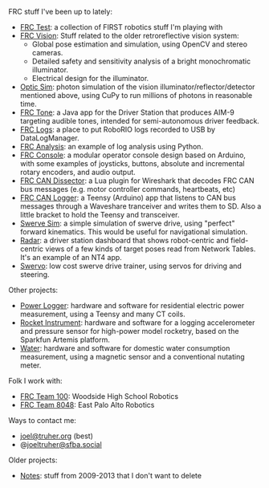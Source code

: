 FRC stuff I've been up to lately:

* [FRC Test](https://github.com/truher/frc-test): a collection of FIRST robotics stuff I'm playing with
* [FRC Vision](https://github.com/truher/frc-vision-old): Stuff related to  the older retroreflective vision system:
  * Global pose estimation and simulation, using OpenCV and stereo cameras.
  * Detailed safety and sensitivity analysis of a bright monochromatic illuminator.
  * Electrical design for the illuminator.
* [Optic Sim](https://github.com/truher/optic-sim): photon simulation of the vision illuminator/reflector/detector mentioned above, using CuPy to run millions of photons in reasonable time.
* [FRC Tone](https://github.com/truher/frc-tone): a Java app for the Driver Station that produces AIM-9 targeting audible tones, intended for semi-autonomous driver feedback.
* [FRC Logs](https://github.com/truher/frc-logs): a place to put RoboRIO logs recorded to USB by DataLogManager.
* [FRC Analysis](https://github.com/truher/frc-analysis): an example of log analysis using Python.
* [FRC Console](https://github.com/truher/console): a modular operator console design based on Arduino, with some examples of joysticks, buttons, absolute and incremental rotary encoders, and audio output.
* [FRC CAN Dissector](https://github.com/truher/frc-can-dissector): a Lua plugin for Wireshark that decodes FRC CAN bus messages (e.g. motor controller commands, heartbeats, etc)
* [FRC CAN Logger](https://github.com/truher/can-logger): a Teensy (Arduino) app that listens to CAN bus messages through a Waveshare tranceiver and writes them to SD.  Also a little bracket to hold the Teensy and transceiver.
* [Swerve Sim](https://github.com/truher/swerve-sim): a simple simulation of swerve drive, using "perfect" forward kinematics.  This would be useful for navigational simulation.
* [Radar](https://github.com/truher/radar): a driver station dashboard that shows robot-centric and field-centric views of a few kinds of target poses read from Network Tables.  It's an example of an NT4 app.
* [Swervo](https://github.com/truher/swervo): low cost swerve drive trainer, using servos for driving and steering.

Other projects:

* [Power Logger](https://github.com/truher/power-logger): hardware and software for residential electric power measurement, using a Teensy and many CT coils.
* [Rocket Instrument](https://github.com/truher/RocketInstrument): hardware and software for a logging accelerometer and pressure sensor for high-power model rocketry, based on the Sparkfun Artemis platform.
* [Water](https://github.com/truher/water): hardware and software for domestic water consumption measurement, using a magnetic sensor and a conventional nutating meter.

Folk I work with:

* [FRC Team 100](https://github.com/team100): Woodside High School Robotics
* [FRC Team 8048](https://github.com/churrobots): East Palo Alto Robotics

Ways to contact me:
* joel@truher.org (best)
* @joeltruher@sfba.social

Older projects:
* [Notes](https://github.com/truher/notes): stuff from 2009-2013 that I don't want to delete
